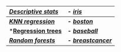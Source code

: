 

| *[Descriptive stats](Descriptive-statistics.pynb)* | *\- [iris](datasets/NoTheme/Stats0.csv)* |
| :---- | :---- |
| ***[KNN regression](KNN-regression.pynb)*** | ***\- [boston](datasets/NoTheme/KNNReg0.csv)*** |
| ***[Regression trees](Regression-trees.pynb)** | ***\- [baseball](datasets/NoTheme/RegTrees0.csv)*** |
| ***[Random forests](Random-forests.pynb)*** | ***\- [breastcancer](datasets/NoTheme/Forest0.csv)*** |

